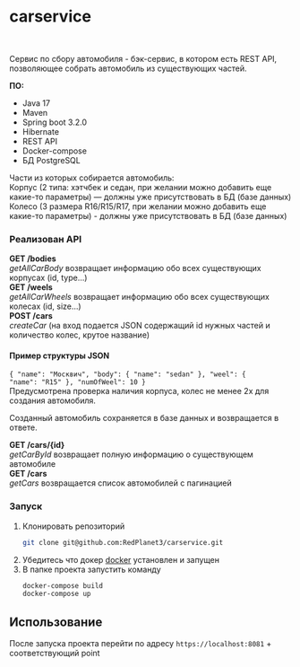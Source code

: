 # carservice

<br>

Сервис по сбору автомобиля - 
бэк-сервис, в котором есть REST API,
позволяющее собрать автомобиль из существующих частей.

**ПО:**
-   Java 17
-   Maven
-   Spring boot 3.2.0
-   Hibernate
-   REST API
-   Docker-compose
-   БД PostgreSQL


Части из которых собирается автомобиль:<br>
Корпус (2 типа: хэтчбек и седан, при желании можно добавить еще какие-то
параметры) — должны уже присутствовать в БД (базе данных)<br>
Колесо (3 размера R16/R15/R17, при желании можно добавить еще какие-то
параметры) - должны уже присутствовать в БД (базе данных)


### Реализован API
**GET /bodies**<br> *getAllCarBody*
возвращает информацию обо всех существующих корпусах (id,
type…)
<br>**GET /weels**<br> *getAllCarWheels* возвращает информацию обо всех существующих колесах (id,
size…)
<br>**POST /cars**<br> *createCar* (на вход подается JSON содержащий id нужных частей и количество
колес, крутое название)

#### Пример структуры JSON
<code>{
"name": "Москвич",
"body": {
"name": "sedan"
},
"weel": {
"name": "R15"
},
"numOfWeel": 10
}
</code><br>
Предусмотрена проверка наличия корпуса, колес не менее 2х для создания
автомобиля.

Созданный автомобиль сохраняется в базе данных и возвращается в ответе.

**GET /cars/{id}**<br> *getCarById* возвращает полную информацию о существующем автомобиле
<br>**GET /cars**<br> *getCars* возвращается список автомобилей с
  пагинацией


### Запуск

1. Клонировать репозиторий
   ```sh
   git clone git@github.com:RedPlanet3/carservice.git
   ```
3. Убедитесь что докер [docker](https://www.docker.com/) установлен и запущен
4. В папке проекта запустить команду
      ```sh
      docker-compose build
      docker-compose up
      ```

<!-- USAGE -->
## Использование

После запуска проекта перейти по адресу
`https://localhost:8081` + соответствующий point